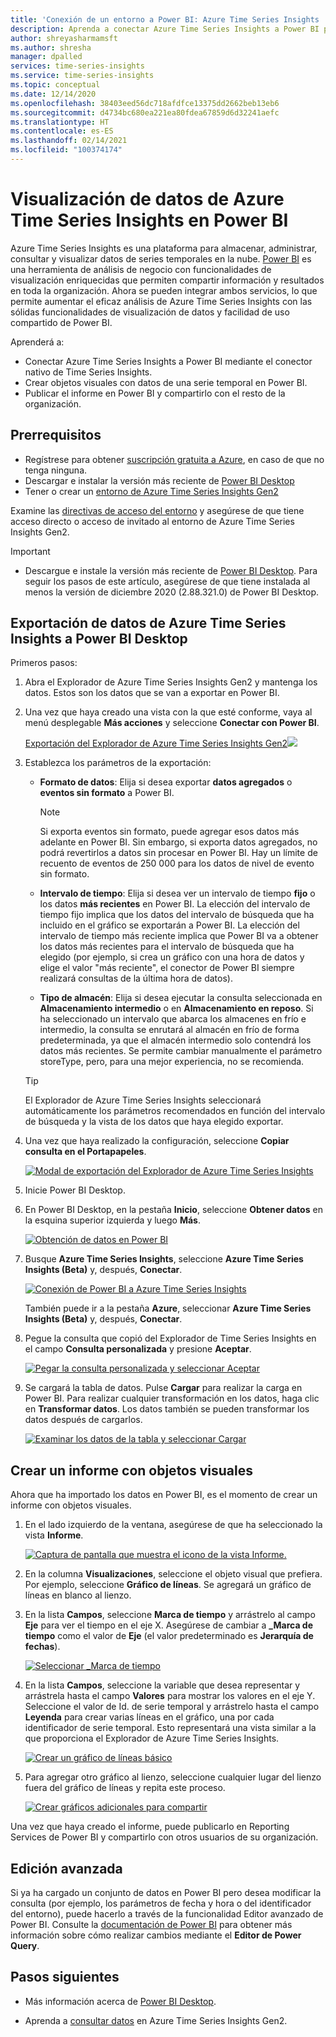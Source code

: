 ```yaml
---
title: 'Conexión de un entorno a Power BI: Azure Time Series Insights | Microsoft Docs'
description: Aprenda a conectar Azure Time Series Insights a Power BI para compartir, representar y mostrar datos en toda una organización.
author: shreyasharmamsft
ms.author: shresha
manager: dpalled
services: time-series-insights
ms.service: time-series-insights
ms.topic: conceptual
ms.date: 12/14/2020
ms.openlocfilehash: 38403eed56dc718afdfce13375dd2662beb13eb6
ms.sourcegitcommit: d4734bc680ea221ea80fdea67859d6d32241aefc
ms.translationtype: HT
ms.contentlocale: es-ES
ms.lasthandoff: 02/14/2021
ms.locfileid: "100374174"
---
```

# <a name="visualize-data-from-azure-time-series-insights-in-power-bi"></a>Visualización de datos de Azure Time Series Insights en Power BI

Azure Time Series Insights es una plataforma para almacenar, administrar, consultar y visualizar datos de series temporales en la nube. [Power BI](https://powerbi.microsoft.com) es una herramienta de análisis de negocio con funcionalidades de visualización enriquecidas que permiten compartir información y resultados en toda la organización. Ahora se pueden integrar ambos servicios, lo que permite aumentar el eficaz análisis de Azure Time Series Insights con las sólidas funcionalidades de visualización de datos y facilidad de uso compartido de Power BI.

Aprenderá a:

* Conectar Azure Time Series Insights a Power BI mediante el conector nativo de Time Series Insights.
* Crear objetos visuales con datos de una serie temporal en Power BI.
* Publicar el informe en Power BI y compartirlo con el resto de la organización.


## <a name="prerequisites"></a>Prerrequisitos

* Regístrese para obtener [suscripción gratuita a Azure](https://azure.microsoft.com/free/), en caso de que no tenga ninguna.
* Descargar e instalar la versión más reciente de [Power BI Desktop](https://powerbi.microsoft.com/downloads/)
* Tener o crear un [entorno de Azure Time Series Insights Gen2](./how-to-provision-manage.md)

Examine las [directivas de acceso del entorno](./concepts-access-policies.md) y asegúrese de que tiene acceso directo o acceso de invitado al entorno de Azure Time Series Insights Gen2. 

> [!IMPORTANT]
> * Descargue e instale la versión más reciente de [Power BI Desktop](https://powerbi.microsoft.com/downloads/). Para seguir los pasos de este artículo, asegúrese de que tiene instalada al menos la versión de diciembre 2020 (2.88.321.0) de Power BI Desktop. 

## <a name="export-data-from-azure-time-series-insights-into-power-bi-desktop"></a>Exportación de datos de Azure Time Series Insights a Power BI Desktop

Primeros pasos:

1. Abra el Explorador de Azure Time Series Insights Gen2 y mantenga los datos. Estos son los datos que se van a exportar en Power BI.
1. Una vez que haya creado una vista con la que esté conforme, vaya al menú desplegable **Más acciones** y seleccione **Conectar con Power BI**.

    [Exportación del Explorador de Azure Time Series Insights Gen2![](media/how-to-connect-power-bi/export-from-explorer.jpg)](media/how-to-connect-power-bi/export-from-explorer.jpg#lightbox)

1. Establezca los parámetros de la exportación:

   * **Formato de datos**: Elija si desea exportar **datos agregados** o **eventos sin formato** a Power BI. 

       > [!NOTE]
       > Si exporta eventos sin formato, puede agregar esos datos más adelante en Power BI. Sin embargo, si exporta datos agregados, no podrá revertirlos a datos sin procesar en Power BI. Hay un límite de recuento de eventos de 250 000 para los datos de nivel de evento sin formato.

   * **Intervalo de tiempo**: Elija si desea ver un intervalo de tiempo **fijo** o los datos **más recientes**  en Power BI. La elección del intervalo de tiempo fijo implica que los datos del intervalo de búsqueda que ha incluido en el gráfico se exportarán a Power BI. La elección del intervalo de tiempo más reciente implica que Power BI va a obtener los datos más recientes para el intervalo de búsqueda que ha elegido (por ejemplo, si crea un gráfico con una hora de datos y elige el valor "más reciente", el conector de Power BI siempre realizará consultas de la última hora de datos).
  
   * **Tipo de almacén**: Elija si desea ejecutar la consulta seleccionada en **Almacenamiento intermedio** o en **Almacenamiento en reposo**. Si ha seleccionado un intervalo que abarca los almacenes en frío e intermedio, la consulta se enrutará al almacén en frío de forma predeterminada, ya que el almacén intermedio solo contendrá los datos más recientes. Se permite cambiar manualmente el parámetro storeType, pero, para una mejor experiencia, no se recomienda. 

    > [!TIP] 
    > El Explorador de Azure Time Series Insights seleccionará automáticamente los parámetros recomendados en función del intervalo de búsqueda y la vista de los datos que haya elegido exportar. 

1. Una vez que haya realizado la configuración, seleccione **Copiar consulta en el Portapapeles**.

    [![Modal de exportación del Explorador de Azure Time Series Insights](media/how-to-connect-power-bi/choose-explorer-parameters.jpg)](media/how-to-connect-power-bi/choose-explorer-parameters.jpg#lightbox)

1. Inicie Power BI Desktop.
   
1. En Power BI Desktop, en la pestaña **Inicio**, seleccione **Obtener datos** en la esquina superior izquierda y luego **Más**.

    [![Obtención de datos en Power BI](media/how-to-connect-power-bi/get-data-power-bi.jpg)](media/how-to-connect-power-bi/get-data-power-bi.jpg#lightbox)

1. Busque **Azure Time Series Insights**, seleccione **Azure Time Series Insights (Beta)** y, después, **Conectar**.

    [![Conexión de Power BI a Azure Time Series Insights](media/how-to-connect-power-bi/select-tsi-connector.jpg)](media/how-to-connect-power-bi/select-tsi-connector.jpg#lightbox)

    También puede ir a la pestaña **Azure**, seleccionar **Azure Time Series Insights (Beta)** y, después, **Conectar**.

1. Pegue la consulta que copió del Explorador de Time Series Insights en el campo **Consulta personalizada** y presione **Aceptar**.

    [![Pegar la consulta personalizada y seleccionar Aceptar](media/how-to-connect-power-bi/custom-query-load.png)](media/how-to-connect-power-bi/custom-query-load.png#lightbox)  

1.  Se cargará la tabla de datos. Pulse **Cargar** para realizar la carga en Power BI. Para realizar cualquier transformación en los datos, haga clic en **Transformar datos**. Los datos también se pueden transformar los datos después de cargarlos.

    [![Examinar los datos de la tabla y seleccionar Cargar](media/how-to-connect-power-bi/review-the-loaded-data-table.png)](media/how-to-connect-power-bi/review-the-loaded-data-table.png#lightbox)  

## <a name="create-a-report-with-visuals"></a>Crear un informe con objetos visuales

Ahora que ha importado los datos en Power BI, es el momento de crear un informe con objetos visuales.

1. En el lado izquierdo de la ventana, asegúrese de que ha seleccionado la vista **Informe**.

    [![Captura de pantalla que muestra el icono de la vista Informe.](media/how-to-connect-power-bi/select-the-report-view.png)](media/how-to-connect-power-bi/select-the-report-view.png#lightbox)

1. En la columna **Visualizaciones**, seleccione el objeto visual que prefiera. Por ejemplo, seleccione **Gráfico de líneas**. Se agregará un gráfico de líneas en blanco al lienzo.

1.  En la lista **Campos**, seleccione **Marca de tiempo** y arrástrelo al campo **Eje** para ver el tiempo en el eje X. Asegúrese de cambiar a **_Marca de tiempo** como el valor de **Eje** (el valor predeterminado es **Jerarquía de fechas**).

    [![Seleccionar _Marca de tiempo](media/how-to-connect-power-bi/select-timestamp.png)](media/how-to-connect-power-bi/select-timestamp.png#lightbox)

1.  En la lista **Campos**, seleccione la variable que desea representar y arrástrela hasta el campo **Valores** para mostrar los valores en el eje Y. Seleccione el valor de Id. de serie temporal y arrástrelo hasta el campo **Leyenda** para crear varias líneas en el gráfico, una por cada identificador de serie temporal. Esto representará una vista similar a la que proporciona el Explorador de Azure Time Series Insights. 

    [![Crear un gráfico de líneas básico](media/how-to-connect-power-bi/power-bi-line-chart.png)](media/how-to-connect-power-bi/power-bi-line-chart.png#lightbox)

1. Para agregar otro gráfico al lienzo, seleccione cualquier lugar del lienzo fuera del gráfico de líneas y repita este proceso.

    [![Crear gráficos adicionales para compartir](media/how-to-connect-power-bi/power-bi-additional-charts.png)](media/how-to-connect-power-bi/power-bi-additional-charts.png#lightbox)

Una vez que haya creado el informe, puede publicarlo en Reporting Services de Power BI y compartirlo con otros usuarios de su organización.

## <a name="advanced-editing"></a>Edición avanzada
Si ya ha cargado un conjunto de datos en Power BI pero desea modificar la consulta (por ejemplo, los parámetros de fecha y hora o del identificador del entorno), puede hacerlo a través de la funcionalidad Editor avanzado de Power BI. Consulte la [documentación de Power BI](/power-bi/desktop-query-overview) para obtener más información sobre cómo realizar cambios mediante el **Editor de Power Query**. 

## <a name="next-steps"></a>Pasos siguientes

* Más información acerca de [Power BI Desktop](/power-bi/desktop-query-overview).

* Aprenda a [consultar datos](concepts-query-overview.md) en Azure Time Series Insights Gen2.